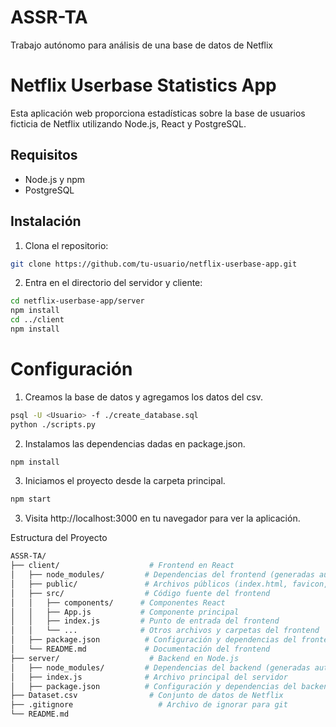 # ASSR-TA
Trabajo autónomo para análisis de una base de datos de Netflix


# Netflix Userbase Statistics App

Esta aplicación web proporciona estadísticas sobre la base de usuarios ficticia de Netflix utilizando Node.js, React y PostgreSQL.


## Requisitos

- Node.js y npm
- PostgreSQL

## Instalación

1. Clona el repositorio:

```bash
git clone https://github.com/tu-usuario/netflix-userbase-app.git
```

2. Entra en el directorio del servidor y cliente:
```bash
cd netflix-userbase-app/server
npm install
cd ../client
npm install
```

# Configuración
1. Creamos la base de datos y agregamos los datos del csv.

```bash
psql -U <Usuario> -f ./create_database.sql
python ./scripts.py
```

2. Instalamos las dependencias dadas en package.json.

```bash
npm install
```

3. Iniciamos el proyecto desde la carpeta principal.

```bash
npm start
```

3. Visita http://localhost:3000 en tu navegador para ver la aplicación.

Estructura del Proyecto

```bash
ASSR-TA/
├── client/                    # Frontend en React
│   ├── node_modules/         # Dependencias del frontend (generadas automáticamente)
│   ├── public/               # Archivos públicos (index.html, favicon, etc.)
│   ├── src/                  # Código fuente del frontend
│   │   ├── components/      # Componentes React
│   │   ├── App.js           # Componente principal
│   │   ├── index.js         # Punto de entrada del frontend
│   │   └── ...              # Otros archivos y carpetas del frontend
│   ├── package.json          # Configuración y dependencias del frontend
│   └── README.md             # Documentación del frontend
├── server/                    # Backend en Node.js
│   ├── node_modules/         # Dependencias del backend (generadas automáticamente)
│   ├── index.js              # Archivo principal del servidor
│   ├── package.json          # Configuración y dependencias del backend
├── Dataset.csv                # Conjunto de datos de Netflix
├── .gitignore                   # Archivo de ignorar para git
└── README.md
```